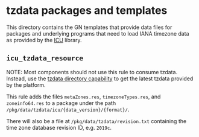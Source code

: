 # tzdata packages and templates

This directory contains the GN templates that provide data files for packages
and underlying programs that need to load IANA timezone data as provided by
the [ICU](https://home.unicode.org) library.

## `icu_tzdata_resource`

NOTE: Most components should not use this rule to consume tzdata. Instead,
use the [tzdata directory capability][icu-data] to get the latest tzdata
provided by the platform.

This rule adds the files `metaZones.res`, `timezoneTypes.res`, and
`zoneinfo64.res` to a package under the path 
`/pkg/data/tzdata/icu/{data_version}/{format}/`.

There will also be a file at `/pkg/data/tzdata/revision.txt` containing the
time zone database revision ID, e.g. `2019c`.

[icu-data]: /docs/development/internationalization/icu_data.md
